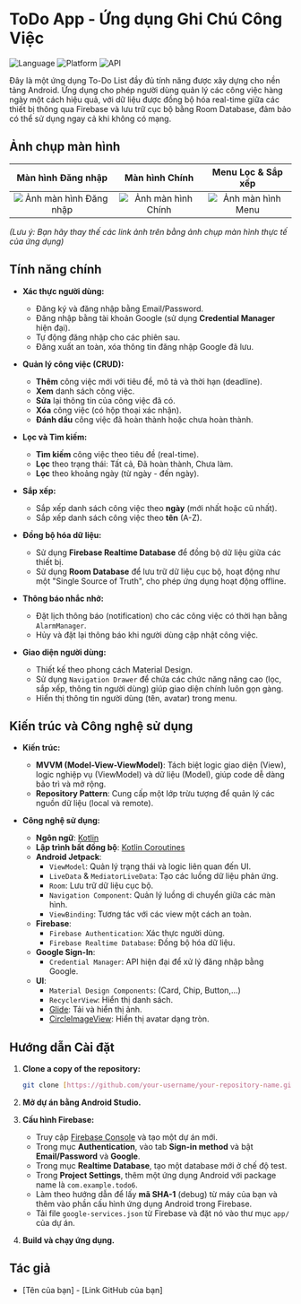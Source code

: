 # ToDo App - Ứng dụng Ghi Chú Công Việc

![Language](https://img.shields.io/badge/Language-Kotlin-blue.svg)
![Platform](https://img.shields.io/badge/Platform-Android-brightgreen.svg)
![API](https://img.shields.io/badge/API-24%2B-orange.svg)

Đây là một ứng dụng To-Do List đầy đủ tính năng được xây dựng cho nền tảng Android. Ứng dụng cho phép người dùng quản lý các công việc hàng ngày một cách hiệu quả, với dữ liệu được đồng bộ hóa real-time giữa các thiết bị thông qua Firebase và lưu trữ cục bộ bằng Room Database, đảm bảo có thể sử dụng ngay cả khi không có mạng.

## Ảnh chụp màn hình

| Màn hình Đăng nhập | Màn hình Chính | Menu Lọc & Sắp xếp |
| :---: | :---: | :---: |
| ![Ảnh màn hình Đăng nhập](https://i.imgur.com/example-signin.png) | ![Ảnh màn hình Chính](https://i.imgur.com/example-home.png) | ![Ảnh màn hình Menu](https://i.imgur.com/example-drawer.png) |
*(Lưu ý: Bạn hãy thay thế các link ảnh trên bằng ảnh chụp màn hình thực tế của ứng dụng)*

## Tính năng chính

* **Xác thực người dùng:**
    * Đăng ký và đăng nhập bằng Email/Password.
    * Đăng nhập bằng tài khoản Google (sử dụng **Credential Manager** hiện đại).
    * Tự động đăng nhập cho các phiên sau.
    * Đăng xuất an toàn, xóa thông tin đăng nhập Google đã lưu.

* **Quản lý công việc (CRUD):**
    * **Thêm** công việc mới với tiêu đề, mô tả và thời hạn (deadline).
    * **Xem** danh sách công việc.
    * **Sửa** lại thông tin của công việc đã có.
    * **Xóa** công việc (có hộp thoại xác nhận).
    * **Đánh dấu** công việc đã hoàn thành hoặc chưa hoàn thành.

* **Lọc và Tìm kiếm:**
    * **Tìm kiếm** công việc theo tiêu đề (real-time).
    * **Lọc** theo trạng thái: Tất cả, Đã hoàn thành, Chưa làm.
    * **Lọc** theo khoảng ngày (từ ngày - đến ngày).

* **Sắp xếp:**
    * Sắp xếp danh sách công việc theo **ngày** (mới nhất hoặc cũ nhất).
    * Sắp xếp danh sách công việc theo **tên** (A-Z).

* **Đồng bộ hóa dữ liệu:**
    * Sử dụng **Firebase Realtime Database** để đồng bộ dữ liệu giữa các thiết bị.
    * Sử dụng **Room Database** để lưu trữ dữ liệu cục bộ, hoạt động như một "Single Source of Truth", cho phép ứng dụng hoạt động offline.

* **Thông báo nhắc nhở:**
    * Đặt lịch thông báo (notification) cho các công việc có thời hạn bằng `AlarmManager`.
    * Hủy và đặt lại thông báo khi người dùng cập nhật công việc.

* **Giao diện người dùng:**
    * Thiết kế theo phong cách Material Design.
    * Sử dụng `Navigation Drawer` để chứa các chức năng nâng cao (lọc, sắp xếp, thông tin người dùng) giúp giao diện chính luôn gọn gàng.
    * Hiển thị thông tin người dùng (tên, avatar) trong menu.

## Kiến trúc và Công nghệ sử dụng

* **Kiến trúc:**
    * **MVVM (Model-View-ViewModel)**: Tách biệt logic giao diện (View), logic nghiệp vụ (ViewModel) và dữ liệu (Model), giúp code dễ dàng bảo trì và mở rộng.
    * **Repository Pattern**: Cung cấp một lớp trừu tượng để quản lý các nguồn dữ liệu (local và remote).

* **Công nghệ sử dụng:**
    * **Ngôn ngữ**: [Kotlin](https://kotlinlang.org/)
    * **Lập trình bất đồng bộ**: [Kotlin Coroutines](https://kotlinlang.org/docs/coroutines-overview.html)
    * **Android Jetpack**:
        * `ViewModel`: Quản lý trạng thái và logic liên quan đến UI.
        * `LiveData` & `MediatorLiveData`: Tạo các luồng dữ liệu phản ứng.
        * `Room`: Lưu trữ dữ liệu cục bộ.
        * `Navigation Component`: Quản lý luồng di chuyển giữa các màn hình.
        * `ViewBinding`: Tương tác với các view một cách an toàn.
    * **Firebase**:
        * `Firebase Authentication`: Xác thực người dùng.
        * `Firebase Realtime Database`: Đồng bộ hóa dữ liệu.
    * **Google Sign-In**:
        * `Credential Manager`: API hiện đại để xử lý đăng nhập bằng Google.
    * **UI**:
        * `Material Design Components`: (Card, Chip, Button,...)
        * `RecyclerView`: Hiển thị danh sách.
        * [Glide](https://github.com/bumptech/glide): Tải và hiển thị ảnh.
        * [CircleImageView](https://github.com/hdodenhof/CircleImageView): Hiển thị avatar dạng tròn.

## Hướng dẫn Cài đặt

1.  **Clone a copy of the repository:**
    ```bash
    git clone [https://github.com/your-username/your-repository-name.git](https://github.com/your-username/your-repository-name.git)
    ```

2.  **Mở dự án bằng Android Studio.**

3.  **Cấu hình Firebase:**
    * Truy cập [Firebase Console](https://console.firebase.google.com/) và tạo một dự án mới.
    * Trong mục **Authentication**, vào tab **Sign-in method** và bật **Email/Password** và **Google**.
    * Trong mục **Realtime Database**, tạo một database mới ở chế độ test.
    * Trong **Project Settings**, thêm một ứng dụng Android với package name là `com.example.todo6`.
    * Làm theo hướng dẫn để lấy **mã SHA-1** (debug) từ máy của bạn và thêm vào phần cấu hình ứng dụng Android trong Firebase.
    * Tải file `google-services.json` từ Firebase và đặt nó vào thư mục `app/` của dự án.

4.  **Build và chạy ứng dụng.**

## Tác giả

* [Tên của bạn] - [Link GitHub của bạn]
